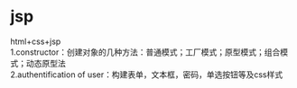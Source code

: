 # jsp
html+css+jsp<br>
1.constructor：创建对象的几种方法：普通模式；工厂模式；原型模式；组合模式；动态原型法<br>
2.authentification of user：构建表单，文本框，密码，单选按钮等及css样式<br>
